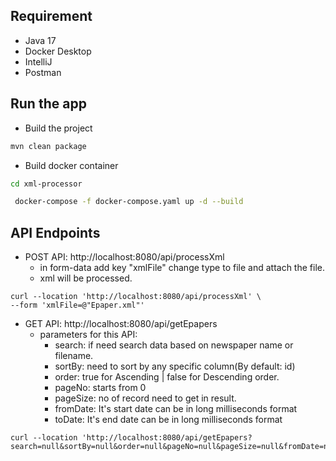 ## Requirement

- Java 17
- Docker Desktop
- IntelliJ
- Postman

## Run the app

- Build the project
```sh
mvn clean package
```
- Build docker container
```sh
cd xml-processor
```
```sh
 docker-compose -f docker-compose.yaml up -d --build
```
## API Endpoints
- POST API: http://localhost:8080/api/processXml
    - in form-data add key "xmlFile" change type to file and attach the file.
    - xml will be processed.
````
curl --location 'http://localhost:8080/api/processXml' \
--form 'xmlFile=@"Epaper.xml"'
````

- GET API: http://localhost:8080/api/getEpapers
    - parameters for this API:
        - search: if need search data based on newspaper name or filename.
        - sortBy: need to sort by any specific column(By default: id)
        - order: true for Ascending | false for Descending order.
        - pageNo: starts from 0
        - pageSize: no of record need to get in result. 
        - fromDate: It's start date can be in long milliseconds format
        - toDate: It's end date can be in long milliseconds format
````
curl --location 'http://localhost:8080/api/getEpapers?search=null&sortBy=null&order=null&pageNo=null&pageSize=null&fromDate=null&toDate=null'
````